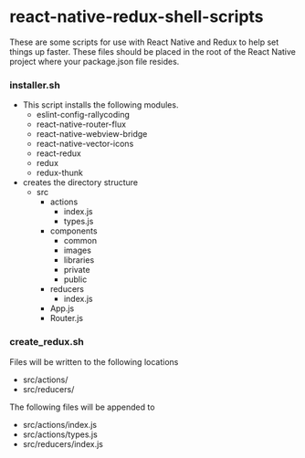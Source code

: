 # react-native-redux-shell-scripts
These are some scripts for use with React Native and Redux to help set things up faster.
These files should be placed in the root of the React Native project where your package.json file resides.

### installer.sh
* This script installs the following modules.
  * eslint-config-rallycoding
  * react-native-router-flux
  * react-native-webview-bridge
  * react-native-vector-icons
  * react-redux
  * redux
  * redux-thunk
* creates the directory structure
  * src
    * actions
      * index.js
      * types.js
    * components
      * common
      * images
      * libraries
      * private
      * public
    * reducers
      * index.js
    * App.js
    * Router.js

### create_redux.sh
Files will be written to the following locations
* src/actions/
* src/reducers/

The following files will be appended to
* src/actions/index.js
* src/actions/types.js
* src/reducers/index.js

